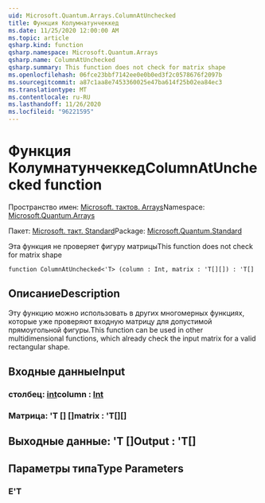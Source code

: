 ```yaml
---
uid: Microsoft.Quantum.Arrays.ColumnAtUnchecked
title: Функция Колумнатунчеккед
ms.date: 11/25/2020 12:00:00 AM
ms.topic: article
qsharp.kind: function
qsharp.namespace: Microsoft.Quantum.Arrays
qsharp.name: ColumnAtUnchecked
qsharp.summary: This function does not check for matrix shape
ms.openlocfilehash: 06fce23bbf7142ee0e0b0ed3f2c0578676f2097b
ms.sourcegitcommit: a87c1aa8e7453360025e47ba614f25b02ea84ec3
ms.translationtype: MT
ms.contentlocale: ru-RU
ms.lasthandoff: 11/26/2020
ms.locfileid: "96221595"
---
```

# <a name="columnatunchecked-function"></a><span data-ttu-id="4725a-102">Функция Колумнатунчеккед</span><span class="sxs-lookup"><span data-stu-id="4725a-102">ColumnAtUnchecked function</span></span>

<span data-ttu-id="4725a-103">Пространство имен: [Microsoft. тактов. Arrays](xref:Microsoft.Quantum.Arrays)</span><span class="sxs-lookup"><span data-stu-id="4725a-103">Namespace: [Microsoft.Quantum.Arrays](xref:Microsoft.Quantum.Arrays)</span></span>

<span data-ttu-id="4725a-104">Пакет: [Microsoft. такт. Standard](https://nuget.org/packages/Microsoft.Quantum.Standard)</span><span class="sxs-lookup"><span data-stu-id="4725a-104">Package: [Microsoft.Quantum.Standard](https://nuget.org/packages/Microsoft.Quantum.Standard)</span></span>


<span data-ttu-id="4725a-105">Эта функция не проверяет фигуру матрицы</span><span class="sxs-lookup"><span data-stu-id="4725a-105">This function does not check for matrix shape</span></span>

```qsharp
function ColumnAtUnchecked<'T> (column : Int, matrix : 'T[][]) : 'T[]
```


## <a name="description"></a><span data-ttu-id="4725a-106">Описание</span><span class="sxs-lookup"><span data-stu-id="4725a-106">Description</span></span>

<span data-ttu-id="4725a-107">Эту функцию можно использовать в других многомерных функциях, которые уже проверяют входную матрицу для допустимой прямоугольной фигуры.</span><span class="sxs-lookup"><span data-stu-id="4725a-107">This function can be used in other multidimensional functions, which already check the input matrix for a valid rectangular shape.</span></span>

## <a name="input"></a><span data-ttu-id="4725a-108">Входные данные</span><span class="sxs-lookup"><span data-stu-id="4725a-108">Input</span></span>

### <a name="column--int"></a><span data-ttu-id="4725a-109">столбец: [int](xref:microsoft.quantum.lang-ref.int)</span><span class="sxs-lookup"><span data-stu-id="4725a-109">column : [Int](xref:microsoft.quantum.lang-ref.int)</span></span>




### <a name="matrix--t"></a><span data-ttu-id="4725a-110">Матрица: 'T [] []</span><span class="sxs-lookup"><span data-stu-id="4725a-110">matrix : 'T[][]</span></span>





## <a name="output--t"></a><span data-ttu-id="4725a-111">Выходные данные: 'T []</span><span class="sxs-lookup"><span data-stu-id="4725a-111">Output : 'T[]</span></span>



## <a name="type-parameters"></a><span data-ttu-id="4725a-112">Параметры типа</span><span class="sxs-lookup"><span data-stu-id="4725a-112">Type Parameters</span></span>

### <a name="t"></a><span data-ttu-id="4725a-113">Е</span><span class="sxs-lookup"><span data-stu-id="4725a-113">'T</span></span>

